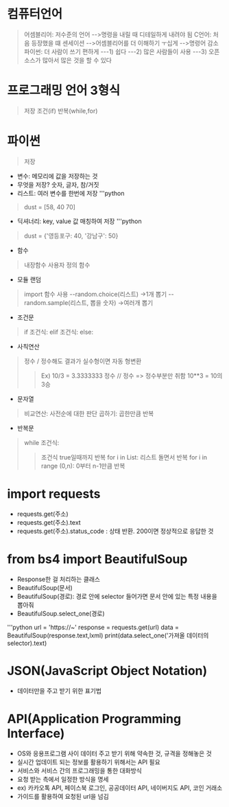 # 컴퓨터언어

> 어셈블리어: 저수준의 언어
-->명령을 내릴 때 디테일하게 내려야 됨
> C언어: 처음 등장했을 떄 센세이션
-->어셈블리어를 더 이해하기 ㅜ십게
-->명령어 감소
>  파이썬: 더 사람이 쓰기 편하게
---1) 쉽다
---2) 많은 사람들이 사용
---3) 오픈 소스가 많아서 많은 것을 할 수 있다

# 프로그래밍 언어 3형식
> 저장
> 조건(if)
> 반복(while,for)

# 파이썬
> 저장 
- 변수: 메모리에 값을 저장하는 것
- 무엇을 저장? 숫자, 글자, 참/거짓
- 리스트: 여러 변수를 한번에 저장
'''python
> dust = [58, 40 70]
- 딕셔너리: key, value 값 매칭하여 저장
'''python
> dust = {'영등포구: 40, '강남구': 50}
- 함수
> 내장함수
> 사용자 정의 함수

- 모듈 랜덤
> import
> 함수 사용 
--random.choice(리스트) ->1개 뽑기
--random.sample(리스트, 뽑을 숫자) ->여러개 뽑기

- 조건문
> if 조건식:
> elif 조건식:
> else:

- 사칙연산
> 정수 / 정수해도 결과가 실수형이면 자동 형변환
>> Ex) 10/3 = 3.3333333
> 정수 // 정수 => 정수부분만 취함
> 10**3 = 10의 3승

- 문자열
> 비교연산: 사전순에 대한 판단
> 곱하기: 곱한만큼 반복

- 반복문
> while 조건식:
>> 조건식 true일때까지 반복
> for i in List:
>> 리스트 돌면서 반복
> for i in range (0,n):
>> 0부터 n-1만큼 반복

# import requests
- requests.get(주소)
- requests.get(주소).text
- requests.get(주소).status_code : 상태 반환. 200이면 정상적으로 응답한 것

# from bs4 import BeautifulSoup
- Response한 걸 처리하는 클래스
- BeautifulSoup(문서)
- BeautifulSoup(경로): 경로 안에 selector 들어가면 문서 안에 있는 특정 내용을 뽑아줘
- BeautifulSoup.select_one(경로)

'''python
url = 'https://~'
response = requests.get(url)
data = BeautifulSoup(response.text,lxml)
print(data.select_one('가져올 데이터의 selector).text)

# JSON(JavaScript Object Notation)
- 데이터만을 주고 받기 위한 표기법

# API(Application Programming Interface)
- OS와 응용프로그램 사이 데이터 주고 받기 위해 약속한 것, 규격을 정해놓은 것
- 실시간 업데이트 되는 정보를 활용하기 위해서는 API 필요
- 서비스와 서비스 간의 프로그래밍을 통한 대화방식
- 요청 받는 측에서 일정한 방식을 명세
- ex) 카카오톡 API, 페이스북 로그인, 공공데이터 API, 네이버지도 API, 코인 거래소
- 가이드를 활용하여 요청된 url을 넘김

